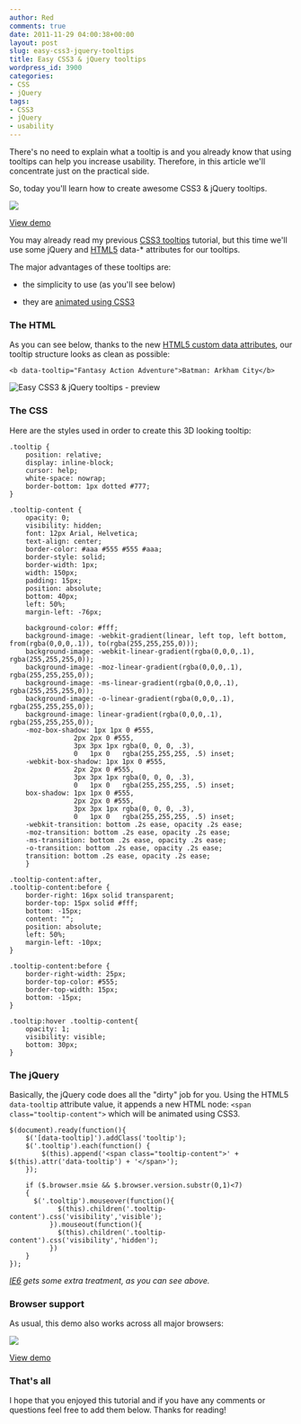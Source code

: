 ```yaml
---
author: Red
comments: true
date: 2011-11-29 04:00:38+00:00
layout: post
slug: easy-css3-jquery-tooltips
title: Easy CSS3 & jQuery tooltips
wordpress_id: 3900
categories:
- CSS
- jQuery
tags:
- CSS3
- jQuery
- usability
---
```


There's no need to explain what a tooltip is and you already know that using tooltips can help you increase usability. Therefore, in this article we'll concentrate just on the practical side.

So, today you'll learn how to create awesome CSS3 & jQuery tooltips.

![](http://www.red-team-design.com/wp-content/uploads/2011/11/css3-jquery-tooltips.png)

<!-- more -->




[View demo](http://www.red-team-design.com/wp-content/uploads/2011/11/easy-css3-jquery-tooltips-demo.html)




You may already read my previous [CSS3 tooltips](http://www.red-team-design.com/css3-tooltips) tutorial, but this time we'll use some jQuery and [HTML5](http://www.red-team-design.com/create-a-stylish-html5-template-from-scratch) data-* attributes for our tooltips. 

The major advantages of these tooltips are:




	
  * the simplicity to use (as you'll see below)

	
  * they are [animated using CSS3](http://www.red-team-design.com/css3-animated-dropdown-menu)





### The HTML



As you can see below, thanks to the new [HTML5 custom data attributes](http://www.red-team-design.com/image-map-with-css3-jquery-tooltips), our tooltip structure looks as clean as possible:


    
    
    <b data-tooltip="Fantasy Action Adventure">Batman: Arkham City</b>
    



![Easy CSS3 & jQuery tooltips - preview](http://www.red-team-design.com/wp-content/uploads/2011/11/css3-jquery-tooltips-preview.png)



### The CSS


Here are the styles used in order to create this 3D looking tooltip:


    
    
    .tooltip {
    	position: relative;
    	display: inline-block;
    	cursor: help;
    	white-space: nowrap;
    	border-bottom: 1px dotted #777;
    }
    
    .tooltip-content {
    	opacity: 0;
    	visibility: hidden;		
    	font: 12px Arial, Helvetica;
    	text-align: center;
    	border-color: #aaa #555 #555 #aaa;
    	border-style: solid;
    	border-width: 1px;
    	width: 150px;
    	padding: 15px;
    	position: absolute;
    	bottom: 40px;
    	left: 50%;
    	margin-left: -76px;
    	
    	background-color: #fff;
    	background-image: -webkit-gradient(linear, left top, left bottom, from(rgba(0,0,0,.1)), to(rgba(255,255,255,0)));
    	background-image: -webkit-linear-gradient(rgba(0,0,0,.1), rgba(255,255,255,0));
    	background-image: -moz-linear-gradient(rgba(0,0,0,.1), rgba(255,255,255,0));
    	background-image: -ms-linear-gradient(rgba(0,0,0,.1), rgba(255,255,255,0));
    	background-image: -o-linear-gradient(rgba(0,0,0,.1), rgba(255,255,255,0));
    	background-image: linear-gradient(rgba(0,0,0,.1), rgba(255,255,255,0));		
    	-moz-box-shadow: 1px 1px 0 #555,
    				2px 2px 0 #555,
    				3px 3px 1px rgba(0, 0, 0, .3),
    				0   1px 0   rgba(255,255,255, .5) inset;
    	-webkit-box-shadow: 1px 1px 0 #555,
    				2px 2px 0 #555,
    				3px 3px 1px rgba(0, 0, 0, .3),
    				0   1px 0   rgba(255,255,255, .5) inset;
    	box-shadow: 1px 1px 0 #555,
    				2px 2px 0 #555,
    				3px 3px 1px rgba(0, 0, 0, .3),
    				0   1px 0   rgba(255,255,255, .5) inset;					
    	-webkit-transition: bottom .2s ease, opacity .2s ease;
    	-moz-transition: bottom .2s ease, opacity .2s ease;
    	-ms-transition: bottom .2s ease, opacity .2s ease;
    	-o-transition: bottom .2s ease, opacity .2s ease;
    	transition: bottom .2s ease, opacity .2s ease;					
    	}
    	
    .tooltip-content:after,
    .tooltip-content:before {
    	border-right: 16px solid transparent;
    	border-top: 15px solid #fff;
    	bottom: -15px;
    	content: "";
    	position: absolute;
    	left: 50%;
    	margin-left: -10px;
    }
    
    .tooltip-content:before {
    	border-right-width: 25px;
    	border-top-color: #555;
    	border-top-width: 15px;
    	bottom: -15px;
    }
    
    .tooltip:hover .tooltip-content{
    	opacity: 1;
    	visibility: visible;
    	bottom: 30px;		
    }	
    





### The jQuery



Basically, the jQuery code does all the "dirty" job for you. Using the HTML5 `data-tooltip` attribute value, it appends a new HTML node: `<span class="tooltip-content">` which will be animated using CSS3.


    
    
    $(document).ready(function(){
    	$('[data-tooltip]').addClass('tooltip');
    	$('.tooltip').each(function() {  
    		$(this).append('<span class="tooltip-content">' + $(this).attr('data-tooltip') + '</span>');  
    	});
    	
    	if ($.browser.msie && $.browser.version.substr(0,1)<7)
    	{
    	  $('.tooltip').mouseover(function(){
    			$(this).children('.tooltip-content').css('visibility','visible');
    		  }).mouseout(function(){
    			$(this).children('.tooltip-content').css('visibility','hidden');
    		  })
    	}
    });
    


_[IE6](http://www.red-team-design.com/how-to-solve-common-ie-bugs) gets some extra treatment, as you can see above._



### Browser support


As usual, this demo also works across all major browsers:

![](http://www.red-team-design.com/wp-content/uploads/2011/11/css3-jquery-tooltips-ie.png) 




[View demo](http://www.red-team-design.com/wp-content/uploads/2011/11/easy-css3-jquery-tooltips-demo.html)






### That's all



I hope that you enjoyed this tutorial and if you have any comments or questions feel free to add them below. Thanks for reading!
